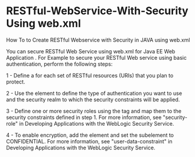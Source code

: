 # RESTful-WebService-With-Security Using web.xml
 How To to Create RESTful Webservice with Security in JAVA using web.xml
 
 
 You can secure RESTful Web Service using web.xml for Java EE Web Application . 
 For Example to secure your RESTful Web service using basic authentication, perform the following steps:
 
 1 - Define a <security-constraint> for each set of RESTful resources (URIs) that you plan to protect.

 2 - Use the <login-config> element to define the type of authentication you want to use and the security realm to which the security        constraints will be applied.

 3 - Define one or more security roles using the <security-role> tag and map them to the security constraints defined in step 1. For more    information, see "security-role" in Developing Applications with the WebLogic Security Service.

 4 - To enable encryption, add the <user-data-constraint> element and set the <transport-guarantee> subelement to CONFIDENTIAL. For more      information, see "user-data-constraint" in Developing Applications with the WebLogic Security Service.
